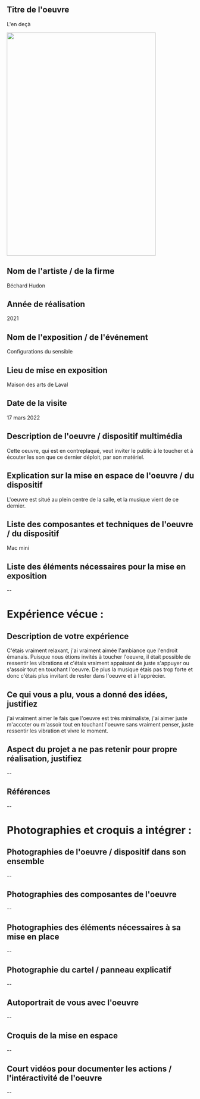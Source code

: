 ## Titre de l'oeuvre
L'en deçà

<img src="media_oeuvre/intérieur.jpg" width="400" height="600">

## Nom de l'artiste / de la firme
Béchard Hudon

## Année de réalisation
2021

## Nom de l'exposition / de l'événement
Configurations du sensible

## Lieu de mise en exposition
Maison des arts de Laval

## Date de la visite
17 mars 2022

## Description de l'oeuvre / dispositif multimédia
Cette oeuvre, qui est en contreplaqué, veut inviter le public à le toucher et à écouter les son que ce dernier déploit, par son matériel.  

## Explication sur la mise en espace de l'oeuvre / du dispositif
L'oeuvre est situé au plein centre de la salle, et la musique vient de ce dernier.  

## Liste des composantes et techniques de l'oeuvre / du dispositif 
Mac mini

##  Liste des éléments nécessaires pour la mise en exposition
--

# Expérience vécue : 

## Description de votre expérience 
C'étais vraiment relaxant, j'ai vraiment aimée l'ambiance que l'endroit émanais. Puisque nous étions invités à toucher l'oeuvre, il était possible de ressentir les vibrations et c'étais vraiment appaisant de juste s'appuyer ou s'assoir tout en touchant l'oeuvre. De plus la musique étais pas trop forte et donc c'étais plus invitant de rester dans l'oeuvre et à l'apprécier.

## Ce qui vous a plu, vous a donné des idées, justifiez
j'ai vraiment aimer le fais que l'oeuvre est très minimaliste, j'ai aimer juste m'accoter ou m'assoir tout en touchant l'oeuvre sans vraiment penser, juste ressentir les vibration et vivre le moment.

## Aspect du projet a ne pas retenir pour propre réalisation, justifiez
--

## Références
--

# Photographies et croquis a intégrer :

## Photographies de l'oeuvre / dispositif dans son ensemble
--

## Photographies des composantes de l'oeuvre
--

## Photographies des éléments nécessaires à sa mise en place
--

## Photographie du cartel / panneau explicatif
--

## Autoportrait de vous avec l'oeuvre
--

## Croquis de la mise en espace 
--

## Court vidéos pour documenter les actions / l'intéractivité de l'oeuvre
--
